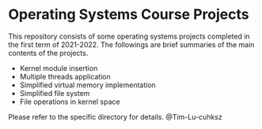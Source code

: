 # Operating Systems Course Projects

This repository consists of some operating systems projects completed in the first term of 2021-2022. The followings are brief summaries of the main contents of the projects. 

- Kernel module insertion
- Multiple threads application
- Simplified virtual memory implementation
- Simplified file system
- File operations in kernel space

Please refer to the specific directory for details. @Tim-Lu-cuhksz
